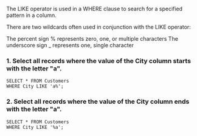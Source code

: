 The LIKE operator is used in a WHERE clause to search for a specified pattern in a column.

There are two wildcards often used in conjunction with the LIKE operator:

 The percent sign % represents zero, one, or multiple characters
 The underscore sign _ represents one, single character

### 1. Select all records where the value of the City column starts with the letter "a".
```
SELECT * FROM Customers
WHERE City LIKE 'a%';
```
### 2. Select all records where the value of the City column ends with the letter "a".
```
SELECT * FROM Customers
WHERE City LIKE '%a';
```
 
